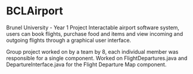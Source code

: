 # BCLAirport
Brunel University - Year 1 Project
Interactable airport software system, users can book flights, purchase food and items and view incoming and outgoing flights through a graphical user interface.

Group project worked on by a team by 8, each individual member was responsible for a single component.
Worked on FlightDepartures.java and DepartureInterface.java for the Flight Departure Map component.
